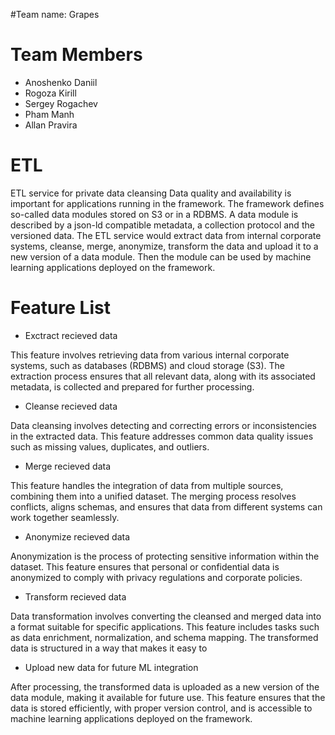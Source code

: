 #Team name: Grapes

# Team Members
- Anoshenko Daniil
- Rogoza Kirill
- Sergey Rogachev
- Pham Manh 
- Allan Pravira



# ETL
ETL service for private data cleansing
Data quality and availability is important for applications running in the framework.
The framework defines so-called data modules stored on S3 or in a RDBMS. 
A data module is described by a json-ld compatible metadata, a collection protocol and the versioned data. 
The ETL service would extract data from internal corporate systems, cleanse, merge, anonymize, transform the data and upload it to a new version of a data module. 
Then the module can be used by machine learning applications deployed on the framework.


# Feature List
- Exctract recieved data

This feature involves retrieving data from various internal corporate systems, such as databases (RDBMS) and cloud storage (S3). The extraction process ensures that all relevant data, along with its associated metadata, is collected and prepared for further processing.
  
- Cleanse recieved data

Data cleansing involves detecting and correcting errors or inconsistencies in the extracted data. This feature addresses common data quality issues such as missing values, duplicates, and outliers. 

- Merge recieved data

This feature handles the integration of data from multiple sources, combining them into a unified dataset. The merging process resolves conflicts, aligns schemas, and ensures that data from different systems can work together seamlessly. 

- Anonymize recieved data

Anonymization is the process of protecting sensitive information within the dataset. This feature ensures that personal or confidential data is anonymized to comply with privacy regulations and corporate policies. 

- Transform recieved data

Data transformation involves converting the cleansed and merged data into a format suitable for specific applications. This feature includes tasks such as data enrichment, normalization, and schema mapping. The transformed data is structured in a way that makes it easy to 

- Upload new data for future ML integration

After processing, the transformed data is uploaded as a new version of the data module, making it available for future use. This feature ensures that the data is stored efficiently, with proper version control, and is accessible to machine learning applications deployed on the framework.





